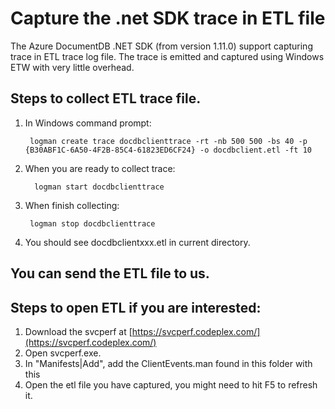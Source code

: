 # Capture the .net SDK trace in ETL file

The Azure DocumentDB .NET SDK (from version 1.11.0) support capturing trace in ETL trace log file. The trace is emitted and captured using Windows ETW with very little overhead.

## Steps to collect ETL trace file.

1.  In Windows command prompt:
 
	     logman create trace docdbclienttrace -rt -nb 500 500 -bs 40 -p {B30ABF1C-6A50-4F2B-85C4-61823ED6CF24} -o docdbclient.etl -ft 10
2. When you are ready to collect trace:

         logman start docdbclienttrace

3. When finish collecting:

	    logman stop docdbclienttrace

4. You should see docdbclientxxx.etl in current directory.

## You can send the ETL file to us.  

## Steps to open ETL if you are interested:
 1.  Download the svcperf at [https://svcperf.codeplex.com/](https://svcperf.codeplex.com/)
 2.  Open svcperf.exe.
 3.  In "Manifests|Add", add the ClientEvents.man found in this folder with this 
 4.  Open the etl file you have captured, you might need to hit F5 to refresh it.


